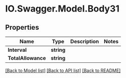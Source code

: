 # IO.Swagger.Model.Body31
## Properties

Name | Type | Description | Notes
------------ | ------------- | ------------- | -------------
**Interval** | **string** |  | 
**TotalAllowance** | **string** |  | 

[[Back to Model list]](../README.md#documentation-for-models) [[Back to API list]](../README.md#documentation-for-api-endpoints) [[Back to README]](../README.md)

